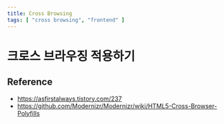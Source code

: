 ```yaml
---
title: Cross Browsing
tags: [ "cross browsing", "frontend" ]
---
```


# 크로스 브라우징 적용하기 

## Reference
- https://asfirstalways.tistory.com/237
- https://github.com/Modernizr/Modernizr/wiki/HTML5-Cross-Browser-Polyfills

